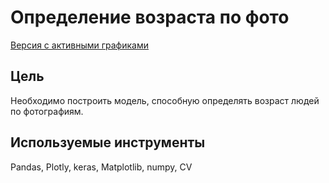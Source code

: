 # Определение возраста по фото
[Версия с активными графиками](https://nbviewer.jupyter.org/github/SergeyKrasikov/yandex-praktikum-projects/blob/master/Определение%20возраста%20по%20фото/Определение%20возраста%20по%20фото.ipynb)
## Цель
Необходимо построить модель, способную определять возраст людей по фотографиям.

## Используемые инструменты
Pandas, Plotly, keras, Matplotlib, numpy, CV
